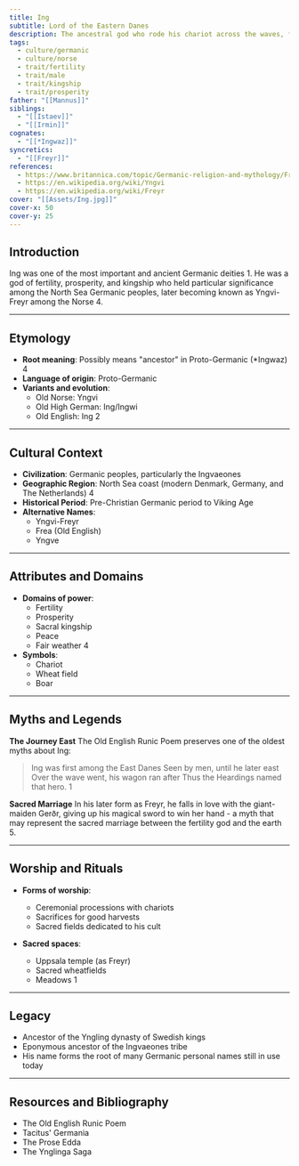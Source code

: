 ```yaml
---
title: Ing
subtitle: Lord of the Eastern Danes
description: The ancestral god who rode his chariot across the waves, father of prosperity and fertility among the Germanic peoples
tags:
  - culture/germanic
  - culture/norse
  - trait/fertility
  - trait/male
  - trait/kingship
  - trait/prosperity
father: "[[Mannus]]"
siblings:
  - "[[Istaev]]"
  - "[[Irmin]]"
cognates:
  - "[[*Ingwaz]]"
syncretics:
  - "[[Freyr]]"
references:
  - https://www.britannica.com/topic/Germanic-religion-and-mythology/Freyr
  - https://en.wikipedia.org/wiki/Yngvi
  - https://en.wikipedia.org/wiki/Freyr
cover: "[[Assets/Ing.jpg]]"
cover-x: 50
cover-y: 25
---
```

## Introduction
Ing was one of the most important and ancient Germanic deities <mcreference link="https://www.britannica.com/topic/Germanic-religion-and-mythology/Freyr" index="1">1</mcreference>. He was a god of fertility, prosperity, and kingship who held particular significance among the North Sea Germanic peoples, later becoming known as Yngvi-Freyr among the Norse <mcreference link="https://onomasticsoutsidethebox.wordpress.com/2017/12/03/the-great-and-powerful-ing-and-the-names-he-spawned/" index="4">4</mcreference>.

---

## Etymology

- **Root meaning**: Possibly means "ancestor" in Proto-Germanic (*Ingwaz) <mcreference link="https://onomasticsoutsidethebox.wordpress.com/2017/12/03/the-great-and-powerful-ing-and-the-names-he-spawned/" index="4">4</mcreference>
- **Language of origin**: Proto-Germanic
- **Variants and evolution**: 
  - Old Norse: Yngvi
  - Old High German: Ing/Ingwi
  - Old English: Ing <mcreference link="https://en.wikipedia.org/wiki/Yngvi" index="2">2</mcreference>

---

## Cultural Context

- **Civilization**: Germanic peoples, particularly the Ingvaeones
- **Geographic Region**: North Sea coast (modern Denmark, Germany, and The Netherlands) <mcreference link="https://onomasticsoutsidethebox.wordpress.com/2017/12/03/the-great-and-powerful-ing-and-the-names-he-spawned/" index="4">4</mcreference>
- **Historical Period**: Pre-Christian Germanic period to Viking Age
- **Alternative Names**:
  - Yngvi-Freyr
  - Frea (Old English)
  - Yngve

---

## Attributes and Domains

- **Domains of power**: 
  - Fertility
  - Prosperity
  - Sacral kingship
  - Peace
  - Fair weather <mcreference link="https://onomasticsoutsidethebox.wordpress.com/2017/12/03/the-great-and-powerful-ing-and-the-names-he-spawned/" index="4">4</mcreference>
- **Symbols**: 
  - Chariot
  - Wheat field
  - Boar

---

## Myths and Legends

**The Journey East**
The Old English Runic Poem preserves one of the oldest myths about Ing:

> Ing was first among the East Danes
> Seen by men, until he later east
> Over the wave went, his wagon ran after
> Thus the Heardings named that hero. <mcreference link="https://www.britannica.com/topic/Germanic-religion-and-mythology/Freyr" index="1">1</mcreference>

**Sacred Marriage**
In his later form as Freyr, he falls in love with the giant-maiden Gerðr, giving up his magical sword to win her hand - a myth that may represent the sacred marriage between the fertility god and the earth <mcreference link="https://en.wikipedia.org/wiki/Freyr" index="5">5</mcreference>.

---

## Worship and Rituals

- **Forms of worship**: 
  - Ceremonial processions with chariots
  - Sacrifices for good harvests
  - Sacred fields dedicated to his cult

- **Sacred spaces**: 
  - Uppsala temple (as Freyr)
  - Sacred wheatfields
  - Meadows <mcreference link="https://www.britannica.com/topic/Germanic-religion-and-mythology/Freyr" index="1">1</mcreference>

---

## Legacy

- Ancestor of the Yngling dynasty of Swedish kings
- Eponymous ancestor of the Ingvaeones tribe
- His name forms the root of many Germanic personal names still in use today

---

## Resources and Bibliography
- The Old English Runic Poem
- Tacitus' Germania
- The Prose Edda
- The Ynglinga Saga